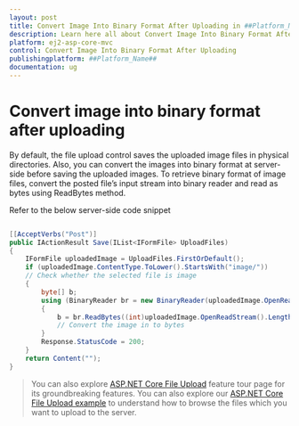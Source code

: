```yaml
---
layout: post
title: Convert Image Into Binary Format After Uploading in ##Platform_Name## Uploader Component
description: Learn here all about Convert Image Into Binary Format After Uploading in Syncfusion ##Platform_Name## Uploader component of syncfusion and more.
platform: ej2-asp-core-mvc
control: Convert Image Into Binary Format After Uploading
publishingplatform: ##Platform_Name##
documentation: ug
---
```



# Convert image into binary format after uploading

By default, the file upload control saves the uploaded image files in physical directories. Also, you can convert the images into binary format at server-side before saving the uploaded images. 
To retrieve binary format of image files, convert the posted file’s input stream into binary reader and read as bytes using ReadBytes method.

Refer to the below server-side code snippet

``` csharp

[[AcceptVerbs("Post")]
public IActionResult Save(IList<IFormFile> UploadFiles)
{
    IFormFile uploadedImage = UploadFiles.FirstOrDefault();
    if (uploadedImage.ContentType.ToLower().StartsWith("image/"))
    // Check whether the selected file is image
    {
        byte[] b;
        using (BinaryReader br = new BinaryReader(uploadedImage.OpenReadStream()))
        {
            b = br.ReadBytes((int)uploadedImage.OpenReadStream().Length);
            // Convert the image in to bytes
        }
        Response.StatusCode = 200;
    }
    return Content("");
}

```

> You can also explore [ASP.NET Core File Upload](https://www.syncfusion.com/aspnet-core-ui-controls/file-upload) feature tour page for its groundbreaking features. You can also explore our [ASP.NET Core File Upload example](https://ej2.syncfusion.com/aspnetcore/Uploader/DefaultFunctionalities#/material) to understand how to browse the files which you want to upload to the server.